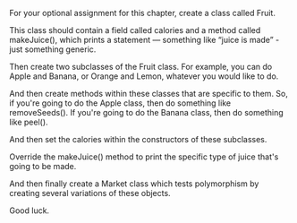 For your optional assignment for this chapter, create a class called Fruit.

This class should contain a field called calories and a method called makeJuice(), which prints a statement — something like “juice is made” - just something generic.

Then create two subclasses of the Fruit class. For example, you can do Apple and Banana, or Orange and Lemon, whatever you would like to do.

And then create methods within these classes that are specific to them. So, if you're going to do the Apple class, then do something like removeSeeds(). If you're going to do the Banana class, then do something like peel().

And then set the calories within the constructors of these subclasses.

Override the makeJuice() method to print the specific type of juice that's going to be made.

And then finally create a Market class which tests polymorphism by creating several variations of these objects.

Good luck.